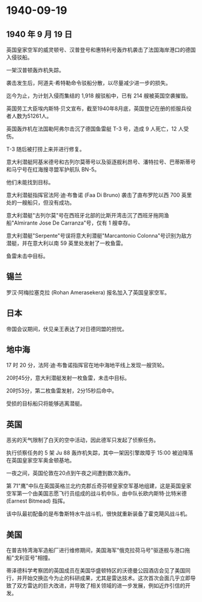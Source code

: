 # 1940-09-19

## 1940 年 9 月 19 日

英国皇家空军的威灵顿号、汉普登号和惠特利号轰炸机袭击了法国海岸港口的德国入侵驳船。

一架汉普顿轰炸机失踪。

袭击发生后，阿道夫·希特勒命令驳船分散，以尽量减少进一步的损失。

迄今为止，为计划入侵而集结的 1,918 艘驳船中，已有 214 艘被英国空袭摧毁。

英国劳工大臣埃内斯特·贝文宣布，截至1940年8月底，英国登记在册的拒服兵役者人数为51261人。

英国轰炸机在法国勒阿弗尔击沉了德国鱼雷艇 T-3 号，造成 9 人死亡，12
人受伤。

T-3 随后被打捞上来并进行修复。

意大利潜艇阿基米德号和古列尔莫蒂号以及驱逐舰利昂号、潘特拉号、巴蒂斯蒂号和马宁号在红海搜寻盟军护航队
BN-5。

他们未能找到目标。

意大利潜艇指挥官法阿·迪·布鲁诺 (Faa Di Bruno) 袭击了直布罗陀以西 700
英里处的一艘船只，但没有成功。

意大利潜艇"古列尔莫"号在西班牙北部的比斯开湾击沉了西班牙拖网渔船"Almirante
Jose De Carranza"号，仅有 1 艘幸存。

意大利潜艇"Serpente"号误将意大利潜艇"Marcantonio
Colonna"号识别为敌方潜艇，并在意大利以南 59 英里处发射了一枚鱼雷。

鱼雷未击中目标。

## 锡兰

罗汉·阿梅拉塞克拉 (Rohan Amerasekera) 报名加入了英国皇家空军。

## 日本

帝国会议期间，伏见亲王表达了对日德同盟的担忧。

## 地中海

17 时 20 分，法阿·迪·布鲁诺指挥官在地中海地平线上发现一艘货轮。

20时45分，意大利潜艇发射一枚鱼雷，未击中目标。

20时53分，第二枚鱼雷发射，2分15秒后命中。

受损的目标船只将能够逃离潜艇。

## 英国

恶劣的天气限制了白天的空中活动，因此德军只发起了侦察任务。

执行侦察任务的 5 架 Ju 88 轰炸机失踪，其中一架因引擎故障于 15:00
被迫降落在英国皇家空军奥金顿基地。

一夜之间，英国伦敦在20点到午夜之间遭到数次轰炸。

第
71"鹰"中队在英国英格兰北约克郡丘奇芬顿皇家空军基地组建，这是英国皇家空军第一个由美国志愿飞行员组成的战斗机中队，由中队长欧内斯特·比特米德
(Earnest Bitmead) 指挥。

该中队最初配备的是布鲁斯特水牛战斗机，很快就重新装备了霍克飓风战斗机。

## 美国

在普吉特湾海军造船厂进行维修期间，美国海军"俄克拉荷马号"驱逐舰与港口拖船"戈利亚号"相撞。

蒂泽德科学考察团的英国成员在美国华盛顿特区的沃德曼公园酒店会见了美国同行，并开始交换迄今为止的科研成果，尤其是雷达技术。这次首次会面几乎立即导致了双方雷达的巨大改进，并导致了相关领域的进一步发展，例如近炸引信的开发。


